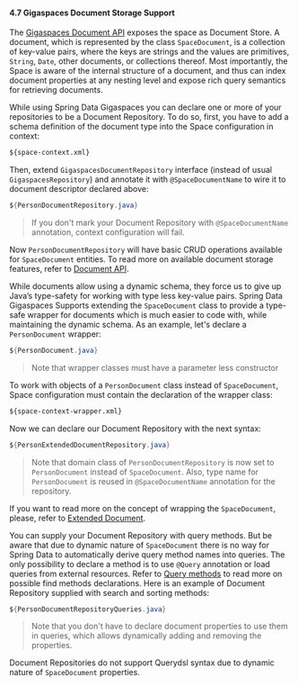 #### <a name="document"/>4.7 Gigaspaces Document Storage Support

The [Gigaspaces Document API](http://docs.gigaspaces.com/latest/dev-java/document-api.html) exposes the space as Document Store. A document, which is represented by the class `SpaceDocument`, is a collection of key-value pairs, where the keys are strings and the values are primitives, `String`, `Date`, other documents, or collections thereof. Most importantly, the Space is aware of the internal structure of a document, and thus can index document properties at any nesting level and expose rich query semantics for retrieving documents.

While using Spring Data Gigaspaces you can declare one or more of your repositories to be a Document Repository. To do so, first, you have to add a schema definition of the document type into the Space configuration in context:
```xml
${space-context.xml}
```

Then, extend `GigaspacesDocumentRepository` interface (instead of usual `GigaspacesRepository`) and annotate it with `@SpaceDocumentName` to wire it to document descriptor declared above:
```java
${PersonDocumentRepository.java}
```
> If you don't mark your Document Repository with `@SpaceDocumentName` annotation, context configuration will fail.

Now `PersonDocumentRepository` will have basic CRUD operations available for `SpaceDocument` entities. To read more on available document storage features, refer to [Document API](http://docs.gigaspaces.com/latest/dev-java/document-api.html).

While documents allow using a dynamic schema, they force us to give up Java’s type-safety for working with type less key-value pairs. Spring Data Gigaspaces Supports extending the `SpaceDocument` class to provide a type-safe wrapper for documents which is much easier to code with, while maintaining the dynamic schema. As an example, let's declare a `PersonDocument` wrapper:
```java
${PersonDocument.java}
```
> Note that wrapper classes must have a parameter less constructor

To work with objects of a `PersonDocument` class instead of `SpaceDocument`, Space configuration must contain the declaration of the wrapper class:
```xml
${space-context-wrapper.xml}
```

Now we can declare our Document Repository with the next syntax:
```java
${PersonExtendedDocumentRepository.java}
```
> Note that domain class of `PersonDocumentRepository` is now set to `PersonDocument` instead of `SpaceDocument`. Also, type name for `PersonDocument` is reused in `@SpaceDocumentName` annotation for the repository.

If you want to read more on the concept of wrapping the `SpaceDocument`, please, refer to [Extended Document](http://docs.gigaspaces.com/latest/dev-java/document-extending.html).

You can supply your Document Repository with query methods. But be aware that due to dynamic nature of `SpaceDocument` there is no way for Spring Data to automatically derive query method names into queries. The only possibility to declare a method is to use `@Query` annotation or load queries from external resources. Refer to [Query methods](#query) to read more on possible find methods declarations. Here is an example of Document Repository supplied with search and sorting methods:
```java
${PersonDocumentRepositoryQueries.java}
```
> Note that you don't have to declare document properties to use them in queries, which allows dynamically adding and removing the properties.

Document Repositories do not support Querydsl syntax due to dynamic nature of `SpaceDocument` properties.
